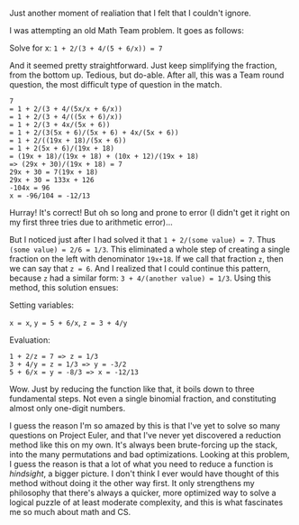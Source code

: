 Just another moment of realiation that I felt that I couldn't ignore.

I was attempting an old Math Team problem. It goes as follows: 

Solve for x: `1 + 2/(3 + 4/(5 + 6/x)) = 7`

And it seemed pretty straightforward. Just keep simplifying the fraction, from the bottom up. Tedious, but do-able. After all, this was a Team round question, the most difficult type of question in the match.

    7
    = 1 + 2/(3 + 4/(5x/x + 6/x))
    = 1 + 2/(3 + 4/((5x + 6)/x))
    = 1 + 2/(3 + 4x/(5x + 6))
    = 1 + 2/(3(5x + 6)/(5x + 6) + 4x/(5x + 6))
    = 1 + 2/((19x + 18)/(5x + 6))
    = 1 + 2(5x + 6)/(19x + 18)
    = (19x + 18)/(19x + 18) + (10x + 12)/(19x + 18)
    => (29x + 30)/(19x + 18) = 7
    29x + 30 = 7(19x + 18)
    29x + 30 = 133x + 126
    -104x = 96
    x = -96/104 = -12/13

Hurray! It's correct! But oh so long and prone to error (I didn't get it right on my first three tries due to arithmetic error)&hellip;

But I noticed just after I had solved it that `1 + 2/(some value) = 7`. Thus `(some value) = 2/6 = 1/3`. This eliminated a whole step of creating a single fraction on the left with denominator `19x+18`. If we call that fraction `z`, then we can say that `z = 6`. And I realized that I could continue this pattern, because `z` had a similar form: `3 + 4/(another value) = 1/3`. Using this method, this solution ensues:

Setting variables:

`x = x`, `y = 5 + 6/x`, `z = 3 + 4/y`

Evaluation:

    1 + 2/z = 7 => z = 1/3
    3 + 4/y = z = 1/3 => y = -3/2
    5 + 6/x = y = -8/3 => x = -12/13

Wow. Just by reducing the function like that, it boils down to three fundamental steps. Not even a single binomial fraction, and constituting almost only one-digit numbers.

I guess the reason I'm so amazed by this is that I've yet to solve so many questions on Project Euler, and that I've never yet discovered a reduction method like this on my own. It's always been brute-forcing up the stack, into the many permutations and bad optimizations. Looking at this problem, I guess the reason is that a lot of what you need to reduce a function is *hindsight*, a bigger picture. I don't think I ever would have thought of this method without doing it the other way first. It only strengthens my philosophy that there's always a quicker, more optimized way to solve a logical puzzle of at least moderate complexity, and this is what fascinates me so much about math and CS.